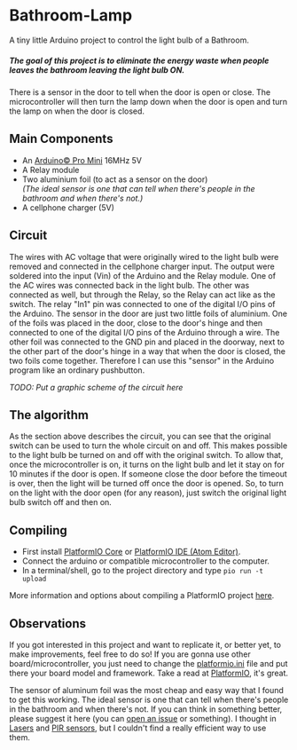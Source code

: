 # Bathroom-Lamp
A tiny little Arduino project to control the light bulb of a Bathroom.

##### The goal of this project is to eliminate the energy waste when people leaves the bathroom leaving the light bulb ON.

There is a sensor in the door to tell when the door is open or close. The microcontroller will then turn the lamp down when the door is open and turn the lamp on when the door is closed.

## Main Components

* An [Arduino© Pro Mini](https://www.arduino.cc/en/Main/ArduinoBoardProMini) 16MHz 5V
* A Relay module
* Two aluminium foil (to act as a sensor on the door) <br>
    *(The ideal sensor is one that can tell when there's people in the bathroom and when there's not.)*
* A cellphone charger (5V)

## Circuit

The wires with AC voltage that were originally wired to the light bulb were removed and connected in the cellphone charger input. The output were soldered into the input (Vin) of the Arduino and the Relay module.
One of the AC wires was connected back in the light bulb. The other was connected as well, but through the Relay, so the Relay can act like as the switch. The relay "In1" pin was connected to one of the digital I/O pins of the Arduino.
The sensor in the door are just two little foils of aluminium. One of the foils was placed in the door, close to the door's hinge and then connected to one of the digital I/O pins of the Arduino through a wire.
The other foil was connected to the GND pin and placed in the doorway, next to the other part of the door's hinge in a way that when the door is closed, the two foils come together. Therefore I can use this "sensor" in the Arduino program like an ordinary pushbutton.

*TODO: Put a graphic scheme of the circuit here*

## The algorithm

As the section above describes the circuit, you can see that the original switch can be used to turn the whole circuit on and off. This makes possible to the light bulb be turned on and off with the original switch. To allow that, once the microcontroller is on, it turns on the light bulb and let it stay on for 10 minutes if the door is open. If someone close the door before the timeout is over, then the light will be turned off once the door is opened. So, to turn on the light with the door open (for any reason), just switch the original light bulb switch off and then on.

## Compiling
* First install [PlatformIO Core](http://docs.platformio.org/en/latest/installation.html#installation-methods) or [PlatformIO IDE (Atom Editor)](http://docs.platformio.org/en/latest/ide/atom.html).
* Connect the arduino or compatible microcontroller to the computer.
* In a terminal/shell, go to the project directory and type ``pio run -t upload``

More information and options about compiling a PlatformIO project [here](http://docs.platformio.org/en/stable/userguide/cmd_run.html).

## Observations

If you got interested in this project and want to replicate it, or better yet, to make improvements, feel free to do so!
If you are gonna use other board/microcontroller, you just need to change the [platformio.ini](https://github.com/saviocmc/Bathroom-Lamp/blob/master/platformio.ini) file and put there your board model and framework. Take a read at [PlatformIO](http://platformio.org), it's great.

The sensor of aluminum foil was the most cheap and easy way that I found to get this working. The ideal sensor is one that can tell when there's people in the bathroom and when there's not. If you can think in something better, please suggest it here (you can [open an issue](https://github.com/saviocmc/Bathroom-Lamp/issues) or something). I thought in [Lasers](https://wikipedia.org/wiki/Laser_pointer) and [PIR sensors](https://wikipedia.org/wiki/Passive_infrared_sensor), but I couldn't find a really efficient way to use them.
